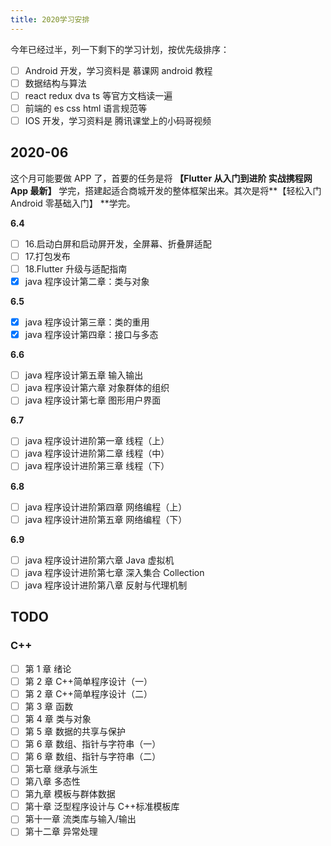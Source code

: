 ```yaml
---
title: 2020学习安排
---
```


今年已经过半，列一下剩下的学习计划，按优先级排序：

-   [ ] Android 开发，学习资料是 慕课网 android 教程
-   [ ] 数据结构与算法
-   [ ] react redux dva ts 等官方文档读一遍
-   [ ] 前端的 es css html 语言规范等
-   [ ] IOS 开发，学习资料是 腾讯课堂上的小码哥视频

## 2020-06

这个月可能要做 APP 了，首要的任务是将 **【Flutter 从入门到进阶 实战携程网 App 最新】** 学完，搭建起适合商城开发的整体框架出来。其次是将**【轻松入门 Android 零基础入门】 **学完。

**6.4**

-   [ ] 16.启动白屏和启动屏开发，全屏幕、折叠屏适配
-   [ ] 17.打包发布
-   [ ] 18.Flutter 升级与适配指南
-   [x] java 程序设计第二章：类与对象

**6.5**

-   [x] java 程序设计第三章：类的重用
-   [x] java 程序设计第四章：接口与多态

**6.6**

-   [ ] java 程序设计第五章 输入输出
-   [ ] java 程序设计第六章 对象群体的组织
-   [ ] java 程序设计第七章 图形用户界面

**6.7**

-   [ ] java 程序设计进阶第一章 线程（上）
-   [ ] java 程序设计进阶第二章 线程（中）
-   [ ] java 程序设计进阶第三章 线程（下）

**6.8**

-   [ ] java 程序设计进阶第四章 网络编程（上）
-   [ ] java 程序设计进阶第五章 网络编程（下）

**6.9**

-   [ ] java 程序设计进阶第六章 Java 虚拟机
-   [ ] java 程序设计进阶第七章 深入集合 Collection
-   [ ] java 程序设计进阶第八章 反射与代理机制

## TODO

### C++

-   [ ] 第 1 章 绪论
-   [ ] 第 2 章 C++简单程序设计（一）
-   [ ] 第 2 章 C++简单程序设计（二）
-   [ ] 第 3 章 函数
-   [ ] 第 4 章 类与对象
-   [ ] 第 5 章 数据的共享与保护
-   [ ] 第 6 章 数组、指针与字符串（一）
-   [ ] 第 6 章 数组、指针与字符串（二）
-   [ ] 第七章 继承与派生
-   [ ] 第八章 多态性
-   [ ] 第九章 模板与群体数据
-   [ ] 第十章 泛型程序设计与 C++标准模板库
-   [ ] 第十一章 流类库与输入/输出
-   [ ] 第十二章 异常处理
